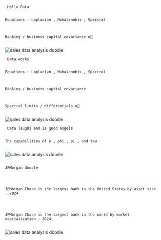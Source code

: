 <code> Hello Data </code><br/>

<code>
Equations : Laplacian , Mahalanobis , Spectral

<br/>
Banking / business capital covariance ⚙️🏦

</code>

![sales data analysis doodle](/SalesDataAnalysisDoodle.JPG)
<br/>

<code> Data works </code><br/>

<code>
Equations : Laplacian , Mahalanobis , Spectral

<br/>
Banking / business capital covariance

<br/>
Spectral limits / differentials ⚙️🏦

</code>

![sales data analysis doodle](/SalesDataDoodle.jpg)

<code> Data laughs and is good angels </code><br/>

<code>
The capabilities of e , phi , pi , and tau

</code>

![sales data analysis doodle](/SP500...baybee.JPG)

<code>
JPMorgan doodle
<br/>
<br/>
JPMorgan Chase is the largest bank in the United States by asset size , 2024
<br/>
<br/>
JPMorgan Chase is the largest bank in the world by market capitalization , 2024

</code>

![sales data analysis doodle](/JPMorganChaseProductsWriteUpDoodle.jpg)
